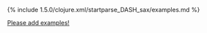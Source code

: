 {% include 1.5.0/clojure.xml/startparse_DASH_sax/examples.md %}

[Please add examples!](https://github.com/arrdem/grimoire/edit/master/_includes/1.6.0/clojure.xml/startparse_DASH_sax/examples.md)
